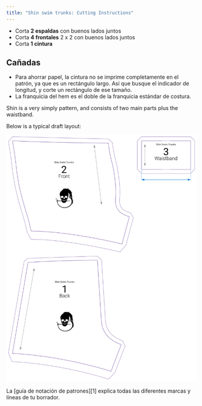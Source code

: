 ```yaml
---
title: "Shin swim trunks: Cutting Instructions"
---
```


- Corta **2 espaldas** con buenos lados juntos
- Corta **4 frontales** 2 x 2 con buenos lados juntos
- Corta **1 cintura**

## Cañadas

- Para ahorrar papel, la cintura no se imprime completamente en el patrón, ya que es un rectángulo largo. Así que busque el indicador de longitud, y corte un rectángulo de ese tamaño.
- La franquicia del hem es el doble de la franquicia estándar de costura.

Shin is a very simply pattern, and consists of two main parts plus the waistband.

Below is a typical draft layout:

![A typical Shin draft](layout.svg)

<Tip>

La [guía de notación de patrones][1] explica todas las diferentes marcas y líneas de tu borrador.

</Tip>
